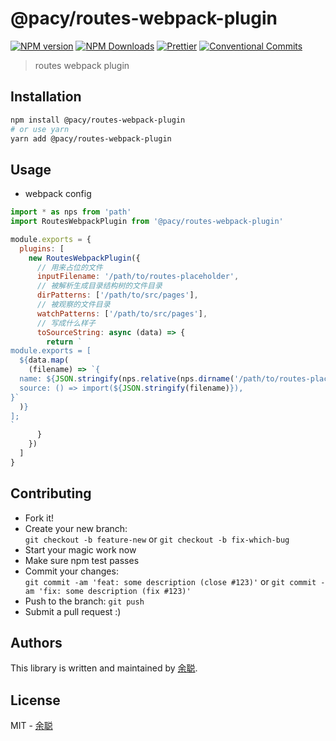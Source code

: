 # @pacy/routes-webpack-plugin

[![NPM version](https://img.shields.io/npm/v/@pacy/routes-webpack-plugin.svg?style=flat-square)](https://www.npmjs.com/package/@pacy/routes-webpack-plugin)
[![NPM Downloads](https://img.shields.io/npm/dm/@pacy/routes-webpack-plugin.svg?style=flat-square&maxAge=43200)](https://www.npmjs.com/package/@pacy/routes-webpack-plugin)
[![Prettier](https://img.shields.io/badge/code_style-prettier-ff69b4.svg?style=flat-square)](https://prettier.io/)
[![Conventional Commits](https://img.shields.io/badge/Conventional%20Commits-1.0.0-yellow.svg?style=flat-square)](https://conventionalcommits.org)

> routes webpack plugin

## Installation

```bash
npm install @pacy/routes-webpack-plugin
# or use yarn
yarn add @pacy/routes-webpack-plugin
```

## Usage

- webpack config

```javascript
import * as nps from 'path'
import RoutesWebpackPlugin from '@pacy/routes-webpack-plugin'

module.exports = {
  plugins: [
    new RoutesWebpackPlugin({
      // 用来占位的文件
      inputFilename: '/path/to/routes-placeholder',
      // 被解析生成目录结构树的文件目录
      dirPatterns: ['/path/to/src/pages'],
      // 被观察的文件目录
      watchPatterns: ['/path/to/src/pages'],
      // 写成什么样子
      toSourceString: async (data) => {
        return `
module.exports = [
  ${data.map(
    (filename) => `{
  name: ${JSON.stringify(nps.relative(nps.dirname('/path/to/routes-placeholder'), filename))},
  source: () => import(${JSON.stringify(filename)}),
}`
  )}
];
`
      }
    })
  ]
}
```

## Contributing

- Fork it!
- Create your new branch:  
  `git checkout -b feature-new` or `git checkout -b fix-which-bug`
- Start your magic work now
- Make sure npm test passes
- Commit your changes:  
  `git commit -am 'feat: some description (close #123)'` or `git commit -am 'fix: some description (fix #123)'`
- Push to the branch: `git push`
- Submit a pull request :)

## Authors

This library is written and maintained by [余聪](mailto:yucong06@meituan.com).

## License

MIT - [余聪](mailto:yucong06@meituan.com)
